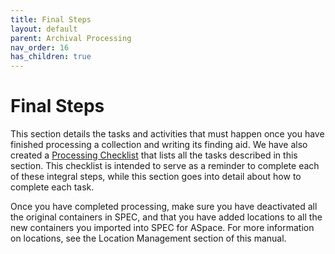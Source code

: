 ```yaml
---
title: Final Steps
layout: default
parent: Archival Processing
nav_order: 16
has_children: true
---
```

# Final Steps
This section details the tasks and activities that must happen once you have finished processing a collection and writing its finding aid. We have also created a [Processing Checklist](https://docs.google.com/document/d/1hG8_F7jfel_-Dd1G0hH_OUBOWIuuVmnoYN3Vz-zAMdY/edit#) that lists all the tasks described in this section. This checklist is intended to serve as a reminder to complete each of these integral steps, while this section goes into detail about how to complete each task. 

Once you have completed processing, make sure you have deactivated all the original containers in SPEC, and that you have added locations to all the new containers you imported into SPEC for ASpace. For more information on locations, see the Location Management section of this manual.